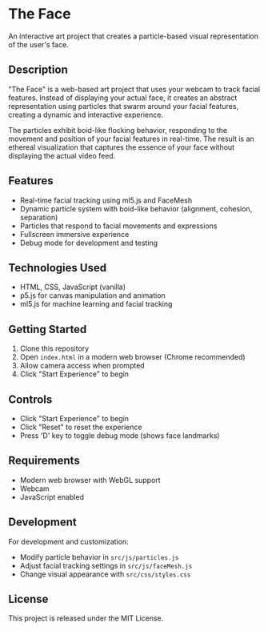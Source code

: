# The Face

An interactive art project that creates a particle-based visual representation of the user's face.

## Description

"The Face" is a web-based art project that uses your webcam to track facial features. Instead of displaying your actual face, it creates an abstract representation using particles that swarm around your facial features, creating a dynamic and interactive experience.

The particles exhibit boid-like flocking behavior, responding to the movement and position of your facial features in real-time. The result is an ethereal visualization that captures the essence of your face without displaying the actual video feed.

## Features

- Real-time facial tracking using ml5.js and FaceMesh
- Dynamic particle system with boid-like behavior (alignment, cohesion, separation)
- Particles that respond to facial movements and expressions
- Fullscreen immersive experience
- Debug mode for development and testing

## Technologies Used

- HTML, CSS, JavaScript (vanilla)
- p5.js for canvas manipulation and animation
- ml5.js for machine learning and facial tracking

## Getting Started

1. Clone this repository
2. Open `index.html` in a modern web browser (Chrome recommended)
3. Allow camera access when prompted
4. Click "Start Experience" to begin

## Controls

- Click "Start Experience" to begin
- Click "Reset" to reset the experience
- Press 'D' key to toggle debug mode (shows face landmarks)

## Requirements

- Modern web browser with WebGL support
- Webcam
- JavaScript enabled

## Development

For development and customization:

- Modify particle behavior in `src/js/particles.js`
- Adjust facial tracking settings in `src/js/faceMesh.js`
- Change visual appearance with `src/css/styles.css`

## License

This project is released under the MIT License. 